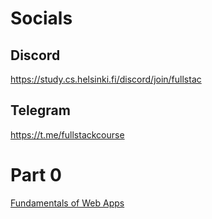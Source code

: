 # Socials
## Discord
https://study.cs.helsinki.fi/discord/join/fullstac
## Telegram
https://t.me/fullstackcourse

# Part 0
[Fundamentals of Web Apps](./notes/0_fundamentals_of_web_apps.md)
